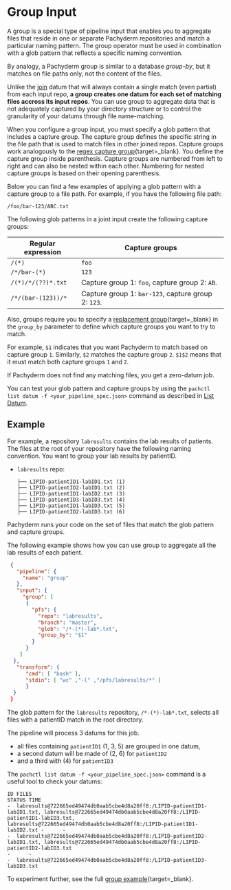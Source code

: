 # Group Input

A group is a special type of pipeline input that enables you to aggregate
files that reside in one or separate Pachyderm repositories and match a
particular naming pattern. The group operator must be used in combination
with a glob pattern that reflects a specific naming convention.

By analogy, a Pachyderm group is similar to a database *group-by*,
but it matches on file paths only, not the content of the files.

Unlike the [join](../datum/join.md) datum that will always contain a single match (even partial) from each input repo,
**a group creates one datum for each set of matching files accross its input repos**.
You can use group to aggregate data that is not adequately captured by your directory structure 
or to control the granularity of your datums through file name-matching. 


When you configure a group input, you must specify a glob pattern that
includes a capture group. The capture group defines the specific string in
the file path that is used to match files in other joined repos.
Capture groups work analogously to the [regex capture group](https://www.regular-expressions.info/refcapture.html){target=_blank}.
You define the capture group inside parenthesis. Capture groups are numbered
from left to right and can also be nested within each other. Numbering for
nested capture groups is based on their opening parenthesis.

Below you can find a few examples of applying a glob pattern with a capture
group to a file path. For example, if you have the following file path:

```shell
/foo/bar-123/ABC.txt
```

The following glob patterns in a joint input create the
following capture groups:

| Regular expression  | Capture groups           |
| ------------------- | ------------------------ |
| `/(*)`              | `foo`                    |
| `/*/bar-(*)`        | `123`                    |
| `/(*)/*/(??)*.txt`  | Capture group 1: `foo`, capture group 2: `AB`. |
| `/*/(bar-(123))/*`  | Capture group 1: `bar-123`, capture group 2: `123`. |


Also, groups require you to specify a [replacement group](https://www.regular-expressions.info/replacebackref.html){target=_blank}
in the `group_by` parameter to define which capture groups you want to try
to match.

For example, `$1` indicates that you want Pachyderm to match based on
capture group `1`. Similarly, `$2` matches the capture group `2`.
`$1$2` means that it must match both capture groups `1` and `2`.

If Pachyderm does not find any matching files, you get a zero-datum job.

You can test your glob pattern and capture groups by using the
`pachctl list datum -f <your_pipeline_spec.json>` command as described in
[List Datum](../../datum/glob-pattern/#test-your-datums).

## Example

For example, a repository `labresults` contains the lab results of patients. 
The files at the root of your repository have the following naming convention. You want to group your lab results by patientID.

* `labresults` repo:

   ```shell
   ├── LIPID-patientID1-labID1.txt (1)
   ├── LIPID-patientID2-labID1.txt (2)
   ├── LIPID-patientID1-labID2.txt (3)
   ├── LIPID-patientID3-labID3.txt (4)
   ├── LIPID-patientID1-labID3.txt (5)
   ├── LIPID-patientID2-labID3.txt (6)
   ```

Pachyderm runs your code on the set of files that match
the glob pattern and capture groups.

The following example shows how you can use group to aggregate all the lab results of each patient.

```json
 {
   "pipeline": {
     "name": "group"
   },
   "input": {
     "group": [
      {
        "pfs": {
          "repo": "labresults",
          "branch": "master",
          "glob": "/*-(*)-lab*.txt",
          "group_by": "$1"
        }
      }
    ]
  },
   "transform": {
      "cmd": [ "bash" ],
      "stdin": [ "wc" ,"-l" ,"/pfs/labresults/*" ]
      }
  }
 }
```

The glob pattern for the `labresults` repository, `/*-(*)-lab*.txt`, selects all files with a patientID match in the root directory.

The pipeline will process 3 datums for this job. 

- all files containing `patientID1` (1, 3, 5) are grouped in one datum, 
- a second datum will be made of (2, 6) for `patientID2`
- and a third with (4) for `patientID3`

The `pachctl list datum -f <your_pipeline_spec.json>` command is a useful tool to check your datums: 

```code
ID FILES                                                                                                                                                                                                                        STATUS TIME
-  labresults@722665ed49474db0aab5cbe4d8a20ff8:/LIPID-patientID1-labID1.txt, labresults@722665ed49474db0aab5cbe4d8a20ff8:/LIPID-patientID1-labID3.txt, labresults@722665ed49474db0aab5cbe4d8a20ff8:/LIPID-patientID1-labID2.txt -      -
-  labresults@722665ed49474db0aab5cbe4d8a20ff8:/LIPID-patientID2-labID1.txt, labresults@722665ed49474db0aab5cbe4d8a20ff8:/LIPID-patientID2-labID3.txt                                                                           -      -
-  labresults@722665ed49474db0aab5cbe4d8a20ff8:/LIPID-patientID3-labID3.txt
```

To experiment further, see the full [group example](https://github.com/pachyderm/pachyderm/tree/master/examples/group){target=_blank}.

